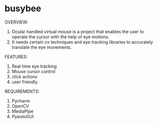 # busybee
OVERVIEW:
1. Ocular handled virtual mouse is a project that enables the user to operate the cursor with the help of eye motions.
2. It needs certain cv techniques and eye tracking libraries to accurately translate the eye movements.

FEATURES:
1. Real time eye tracking
2. Mouse cursor control
3. click actions
4. user friendly

REQUIREMENTS:
1. Pycharm
2. OpenCV
3. MediaPipe
4. PyautoGUI
